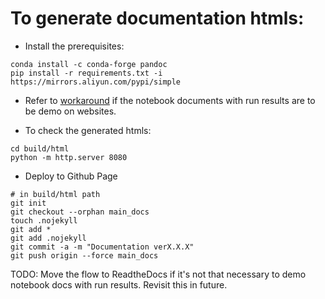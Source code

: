 # To generate documentation htmls:

* Install the prerequisites:

```shell
conda install -c conda-forge pandoc
pip install -r requirements.txt -i https://mirrors.aliyun.com/pypi/simple
```

* Refer to [workaround](workaround_passpipeline_html.sh) if the notebook
  documents with run results are to be demo on websites.

* To check the generated htmls:

```shell
cd build/html
python -m http.server 8080
```

* Deploy to Github Page

```shell
# in build/html path
git init
git checkout --orphan main_docs
touch .nojekyll
git add *
git add .nojekyll
git commit -a -m "Documentation verX.X.X"
git push origin --force main_docs
```

TODO: Move the flow to ReadtheDocs if it's not that necessary to demo notebook
docs with run results. Revisit this in future.

